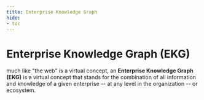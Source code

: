 ```yaml
---
title: Enterprise Knowledge Graph
hide:
- toc
---
```

<!--term-start-->
# Enterprise Knowledge Graph (EKG)

much like "the web" is a virtual concept,
an **Enterprise Knowledge Graph (EKG)** is a virtual concept 
that stands for the combination of all information and knowledge of a given
enterprise -- at any level in the organization -- or ecosystem.

<!--term-end-->
